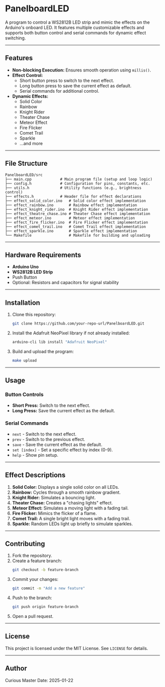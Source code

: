 # PanelboardLED

A program to control a WS2812B LED strip and mimic the effects on the Arduino's onboard LED. It features multiple customizable effects and supports both button control and serial commands for dynamic effect switching.

---

## Features

- **Non-blocking Execution:** Ensures smooth operation using `millis()`.
- **Effect Control:**
  - Short button press to switch to the next effect.
  - Long button press to save the current effect as default.
  - Serial commands for additional control.
- **Dynamic Effects:**
  - Solid Color
  - Rainbow
  - Knight Rider
  - Theater Chase
  - Meteor Effect
  - Fire Flicker
  - Comet Trail
  - Sparkle
  - ...and more

---

## File Structure

```
PanelboardLED/src
├── main.cpp             # Main program file (setup and loop logic)
├── config.h             # Configuration for pins, constants, etc.
├── utils.h              # Utility functions (e.g., brightness control)
├── effects.h            # Header file for effect declarations
├── effect_solid_color.ino   # Solid color effect implementation
├── effect_rainbow.ino       # Rainbow effect implementation
├── effect_knight_rider.ino  # Knight Rider effect implementation
├── effect_theatre_chase.ino # Theater Chase effect implementation
├── effect_meteor.ino        # Meteor effect implementation
├── effect_fire_flicker.ino  # Fire Flicker effect implementation
├── effect_comet_trail.ino   # Comet Trail effect implementation
├── effect_sparkle.ino       # Sparkle effect implementation
└── Makefile                 # Makefile for building and uploading
```

---

## Hardware Requirements

- **Arduino Uno**
- **WS2812B LED Strip**
- Push Button
- Optional: Resistors and capacitors for signal stability

---

## Installation

1. Clone this repository:
   ```bash
   git clone https://github.com/your-repo-url/PanelboardLED.git
   ```
2. Install the Adafruit NeoPixel library if not already installed:
   ```bash
   arduino-cli lib install "Adafruit NeoPixel"
   ```
3. Build and upload the program:
   ```bash
   make upload
   ```

---

## Usage

### Button Controls
- **Short Press:** Switch to the next effect.
- **Long Press:** Save the current effect as the default.

### Serial Commands
- `next` - Switch to the next effect.
- `prev` - Switch to the previous effect.
- `save` - Save the current effect as the default.
- `set [index]` - Set a specific effect by index (0-9).
- `help` - Show pin setup.

---

## Effect Descriptions

1. **Solid Color:** Displays a single solid color on all LEDs.
2. **Rainbow:** Cycles through a smooth rainbow gradient.
3. **Knight Rider:** Simulates a bouncing light.
4. **Theater Chase:** Creates a "chasing lights" effect.
5. **Meteor Effect:** Simulates a moving light with a fading tail.
6. **Fire Flicker:** Mimics the flicker of a flame.
7. **Comet Trail:** A single bright light moves with a fading trail.
8. **Sparkle:** Random LEDs light up briefly to simulate sparkles.

---

## Contributing

1. Fork the repository.
2. Create a feature branch:
   ```bash
   git checkout -b feature-branch
   ```
3. Commit your changes:
   ```bash
   git commit -m "Add a new feature"
   ```
4. Push to the branch:
   ```bash
   git push origin feature-branch
   ```
5. Open a pull request.

---

## License

This project is licensed under the MIT License. See `LICENSE` for details.

---

## Author

Curious Master
Date: 2025-01-22
